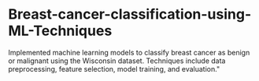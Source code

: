 # Breast-cancer-classification-using-ML-Techniques
Implemented machine learning models to classify breast cancer as benign or malignant using the Wisconsin dataset. Techniques include data preprocessing, feature selection, model training, and evaluation."
